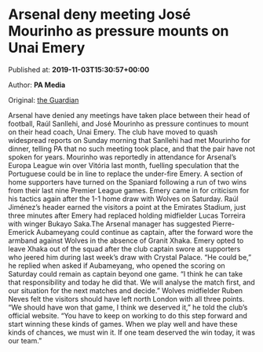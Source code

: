 
# Arsenal deny meeting José Mourinho as pressure mounts on Unai Emery

Published at: **2019-11-03T15:30:57+00:00**

Author: **PA Media**

Original: [the Guardian](https://www.theguardian.com/football/2019/nov/03/arsenal-deny-meeting-jose-mourinho-as-pressure-mounts-on-unai-emery)

Arsenal have denied any meetings have taken place between their head of football, Raúl Sanllehi, and José Mourinho as pressure continues to mount on their head coach, Unai Emery.
The club have moved to quash widespread reports on Sunday morning that Sanllehi had met Mourinho for dinner, telling PA that no such meeting took place, and that the pair have not spoken for years.
Mourinho was reportedly in attendance for Arsenal’s Europa League win over Vitória last month, fuelling speculation that the Portuguese could be in line to replace the under-fire Emery.
A section of home supporters have turned on the Spaniard following a run of two wins from their last nine Premier League games. Emery came in for criticism for his tactics again after the 1-1 home draw with Wolves on Saturday.
Raúl Jiménez’s header earned the visitors a point at the Emirates Stadium, just three minutes after Emery had replaced holding midfielder Lucas Torreira with winger Bukayo Saka.The Arsenal manager has suggested Pierre-Emerick Aubameyang could continue as captain, after the forward wore the armband against Wolves in the absence of Granit Xhaka. Emery opted to leave Xhaka out of the squad after the club captain swore at supporters who jeered him during last week’s draw with Crystal Palace.
“He could be,” he replied when asked if Aubameyang, who opened the scoring on Saturday could remain as captain beyond one game. “I think he can take that responsibility and today he did that. We will analyse the match first, and our situation for the next matches and decide.”
Wolves midfielder Ruben Neves felt the visitors should have left north London with all three points. “We should have won that game, I think we deserved it,” he told the club’s official website.
“You have to keep on working to do this step forward and start winning these kinds of games. When we play well and have these kinds of chances, we must win it. If one team deserved the win today, it was our team.”
